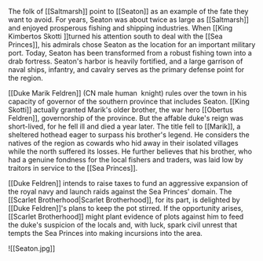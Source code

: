 The folk of [[Saltmarsh]] point to [[Seaton]] as an example of the fate they want to avoid. For years, Seaton was about twice as large as [[Saltmarsh]] and enjoyed prosperous fishing and shipping industries. When [[King Kimbertos Skotti ]]turned his attention south to deal with the [[Sea Princes]], his admirals chose Seaton as the location for an important military port. Today, Seaton has been transformed from a robust fishing town into a drab fortress. Seaton's harbor is heavily fortified, and a large garrison of naval ships, infantry, and cavalry serves as the primary defense point for the region.

[[Duke Marik Feldren]] (CN male human  knight) rules over the town in his capacity of governor of the southern province that includes Seaton. [[King Skotti]] actually granted Marik's older brother, the war hero [[Obertus Feldren]], governorship of the province. But the affable duke's reign was short-lived, for he fell ill and died a year later. The title fell to [[Marik]], a sheltered hothead eager to surpass his brother's legend. He considers the natives of the region as cowards who hid away in their isolated villages while the north suffered its losses. He further believes that his brother, who had a genuine fondness for the local fishers and traders, was laid low by traitors in service to the [[Sea Princes]].

[[Duke Feldren]] intends to raise taxes to fund an aggressive expansion of the royal navy and launch raids against the Sea Princes' domain. The [[Scarlet Brotherhood|Scarlet Brotherhood]], for its part, is delighted by [[Duke Feldren]]'s plans to keep the pot stirred. If the opportunity arises, [[Scarlet Brotherhood]] might plant evidence of plots against him to feed the duke's suspicion of the locals and, with luck, spark civil unrest that tempts the Sea Princes into making incursions into the area.

![[Seaton.jpg]]